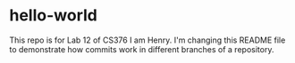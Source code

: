 # hello-world
This repo is for Lab 12 of CS376
I am Henry. I'm changing this README file to demonstrate how commits work in different branches of a repository.
